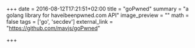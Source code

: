 +++
date = 2016-08-12T17:21:51+02:00
title = "goPwned"
summary = "a golang library for haveibeenpwned.com API"
image_preview = ""
math = false
tags = ['go', 'secdev']
external_link = "https://github.com/mavjs/goPwned"

+++

